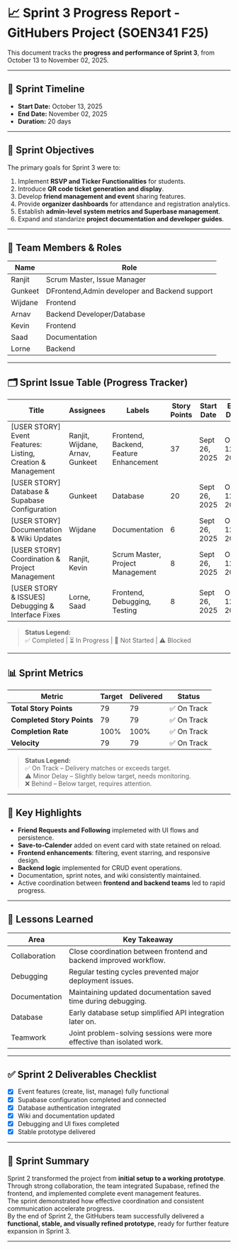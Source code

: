 # 📈 Sprint 3 Progress Report - GitHubers Project (SOEN341 F25)

This document tracks the **progress and performance of Sprint 3**, from October 13 to November 02, 2025.  

---

## 📅 Sprint Timeline
- **Start Date:** October 13, 2025  
- **End Date:** November 02, 2025  
- **Duration:** 20 days  

---

## 🎯 Sprint Objectives
The primary goals for Sprint 3 were to:
1. Implement **RSVP and Ticker Functionalities** for students.
2. Introduce **QR code ticket generation and display**.
3. Develop **friend management and event** sharing features.
4. Provide **organizer dashboards** for attendance and registration analytics.  
5. Establish **admin-level system metrics and Superbase management**.
6. Expand and standarize **project documentation and developer guides**.

---

## 👥 Team Members & Roles
| Name    | Role |
|---------|------|
| Ranjit  | Scrum Master, Issue Manager |
| Gunkeet | DFrontend,Admin developer and Backend support |
| Wijdane | Frontend |
| Arnav   | Backend Developer/Database |
| Kevin   | Frontend |
| Saad    | Documentation |
| Lorne   | Backend |

---

## 🗂 Sprint Issue Table (Progress Tracker)

| Title | Assignees | Labels | Story Points | Start Date | End Date | Status | Issue Link |
|--------|------------|---------|---------------|-------------|-----------|----------|-------------|
| [USER STORY] Event Features: Listing, Creation & Management | Ranjit, Wijdane, Arnav, Gunkeet | Frontend, Backend, Feature Enhancement | 37 | Sept 26, 2025 | Oct 12, 2025 | ✅ Completed | [#43](https://github.com/keetsm1/githubers-SOEN341_Project_F25/issues/43) |
| [USER STORY] Database & Supabase Configuration | Gunkeet | Database | 20 | Sept 26, 2025 | Oct 12, 2025 | ✅ Completed | [#90](https://github.com/keetsm1/githubers-SOEN341_Project_F25/issues/90) |
| [USER STORY] Documentation & Wiki Updates | Wijdane | Documentation | 6 | Sept 26, 2025 | Oct 12, 2025 | ✅ Completed | [#68](https://github.com/keetsm1/githubers-SOEN341_Project_F25/issues/68) |
| [USER STORY] Coordination & Project Management | Ranjit, Kevin | Scrum Master, Project Management | 8 | Sept 26, 2025 | Oct 12, 2025 | ✅ Completed | [#79](https://github.com/keetsm1/githubers-SOEN341_Project_F25/issues/79) |
| [USER STORY & ISSUES] Debugging & Interface Fixes | Lorne, Saad | Frontend, Debugging, Testing | 8 | Sept 26, 2025 | Oct 12, 2025 | ✅ Completed | [#77](https://github.com/keetsm1/githubers-SOEN341_Project_F25/issues/77) |

> **Status Legend:**  
> ✅ Completed | ⏳ In Progress | 🔲 Not Started | ⚠ Blocked

---

## 📊 Sprint Metrics

| Metric | Target | Delivered | Status |
|--------|--------|------------|--------|
| **Total Story Points** | 79 | 79 | ✅ On Track |
| **Completed Story Points** | 79 | 79 | ✅ On Track |
| **Completion Rate** | 100% | 100% | ✅ On Track |
| **Velocity** | 79 | 79 | ✅ On Track |

> **Status Legend:**  
✅ On Track – Delivery matches or exceeds target.  
⚠ Minor Delay – Slightly below target, needs monitoring.  
❌ Behind – Below target, requires attention.

---

## 📝 Key Highlights
- **Friend Requests and Following** implemeted with UI flows and persistence.  
- **Save-to-Calender** added on event card with state retained on reload.  
- **Frontend enhancements**: filtering, event starring, and responsive design.  
- **Backend logic** implemented for CRUD event operations.  
- Documentation, sprint notes, and wiki consistently maintained.  
- Active coordination between **frontend and backend teams** led to rapid progress.  

---

## 📖 Lessons Learned

| Area | Key Takeaway |
|------|---------------|
| Collaboration | Close coordination between frontend and backend improved workflow. |
| Debugging | Regular testing cycles prevented major deployment issues. |
| Documentation | Maintaining updated documentation saved time during debugging. |
| Database | Early database setup simplified API integration later on. |
| Teamwork | Joint problem-solving sessions were more effective than isolated work. |

---

## ✅ Sprint 2 Deliverables Checklist
- [x] Event features (create, list, manage) fully functional  
- [x] Supabase configuration completed and connected  
- [x] Database authentication integrated  
- [x] Wiki and documentation updated  
- [x] Debugging and UI fixes completed  
- [x] Stable prototype delivered  

---

## 🏁 Sprint Summary
Sprint 2 transformed the project from **initial setup to a working prototype**.  
Through strong collaboration, the team integrated Supabase, refined the frontend, and implemented complete event management features.  
The sprint demonstrated how effective coordination and consistent communication accelerate progress.  
By the end of Sprint 2, the GitHubers team successfully delivered a **functional, stable, and visually refined prototype**, ready for further feature expansion in Sprint 3.

---



